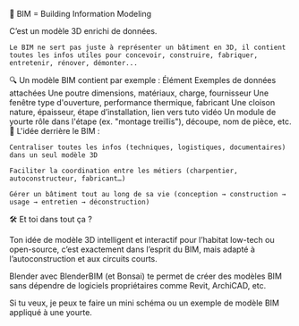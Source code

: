 🧱 BIM = Building Information Modeling

C’est un modèle 3D enrichi de données.

    Le BIM ne sert pas juste à représenter un bâtiment en 3D, il contient toutes les infos utiles pour concevoir, construire, fabriquer, entretenir, rénover, démonter...

🔍 Un modèle BIM contient par exemple :
Élément	Exemples de données attachées
Une poutre	dimensions, matériaux, charge, fournisseur
Une fenêtre	type d'ouverture, performance thermique, fabricant
Une cloison	nature, épaisseur, étape d’installation, lien vers tuto vidéo
Un module de yourte	rôle dans l'étape (ex. "montage treillis"), découpe, nom de pièce, etc.
🧠 L'idée derrière le BIM :

    Centraliser toutes les infos (techniques, logistiques, documentaires) dans un seul modèle 3D

    Faciliter la coordination entre les métiers (charpentier, autoconstructeur, fabricant…)

    Gérer un bâtiment tout au long de sa vie (conception → construction → usage → entretien → déconstruction)

🛠️ Et toi dans tout ça ?

Ton idée de modèle 3D intelligent et interactif pour l’habitat low-tech ou open-source, c’est exactement dans l’esprit du BIM, mais adapté à l’autoconstruction et aux circuits courts.

Blender avec BlenderBIM (et Bonsai) te permet de créer des modèles BIM sans dépendre de logiciels propriétaires comme Revit, ArchiCAD, etc.

Si tu veux, je peux te faire un mini schéma ou un exemple de modèle BIM appliqué à une yourte.